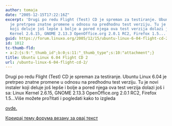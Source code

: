 ```yaml
---
author: tomaja
date: "2005-12-15T17:22:16Z"
excerpt: 'Drugi po redu Flight (Test) CD je spreman za testiranje. Ubuntu Linux 6.04
  je pretrpeo znatne promene u odnosu na predhodnu test verziju. Tu je novi instaler
  koji deluje još lepše i bolje a pored njega ova test verzija dolazi još i sa: Linux
  Kernel 2.6.15, GNOME 2.13.3 OpenOffice.org 2.0.1 RC2, Firefox 1.5...'
guid: https://forum.linuxo.org/2005/12/15/ubuntu-linux-6-04-flight-cd-2/
id: 1012
tc-thumb-fld:
- a:2:{s:9:"_thumb_id";b:0;s:11:"_thumb_type";s:10:"attachment";}
title: Ubuntu Linux 6.04 Flight CD 2
url: /ubuntu-linux-6-04-flight-cd-2/
---
```

Drugi po redu Flight (Test) CD je spreman za testiranje. Ubuntu Linux 6.04 je pretrpeo znatne promene u odnosu na predhodnu test verziju. Tu je novi instaler koji deluje još lepše i bolje a pored njega ova test verzija dolazi još i sa: Linux Kernel 2.6.15, GNOME 2.13.3 OpenOffice.org 2.0.1 RC2, Firefox 1.5&#8230;<!--break-->Više možete pro?itati i pogledati kako to izgleda 

[ovde.](https://wiki.ubuntu.com/DapperFlight2) 

[Креирај тему форума везану за овај текст](https://linuxo.org/nova-tema-na-forumu/?se_pid=1012)